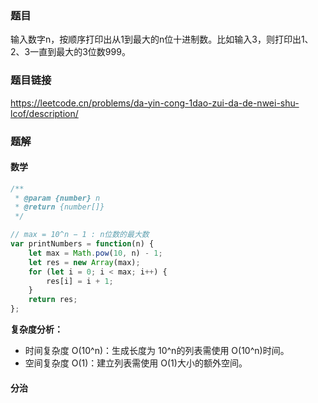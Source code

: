### 题目
输入数字n，按顺序打印出从1到最大的n位十进制数。比如输入3，则打印出1、2、3一直到最大的3位数999。
### 题目链接
https://leetcode.cn/problems/da-yin-cong-1dao-zui-da-de-nwei-shu-lcof/description/
### 题解
#### 数学
```js
/**
 * @param {number} n
 * @return {number[]}
 */

// max = 10^n − 1 : n位数的最大数
var printNumbers = function(n) {
    let max = Math.pow(10, n) - 1;
    let res = new Array(max);
    for (let i = 0; i < max; i++) {
        res[i] = i + 1;
    }
    return res;
};
```
**复杂度分析：**
- 时间复杂度 O(10^n)：生成长度为 10^n的列表需使用 O(10^n)时间。
- 空间复杂度 O(1)：建立列表需使用 O(1)大小的额外空间。

#### 分治
```js
```